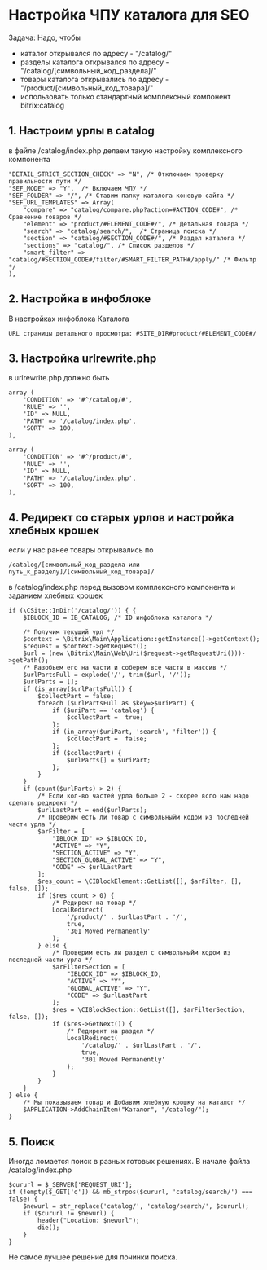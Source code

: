 # Настройка ЧПУ каталога для SEO

Задача: Надо, чтобы

- каталог открывался по адресу - "/catalog/"
- разделы каталога открывался по адресу - "/catalog/[символьный_код_раздела]/"
- товары каталога открывались по адресу - "/product/[символьный_код_товара]/"
- использовать только стандартный комплексный компонент bitrix:catalog

## 1. Настроим урлы в catalog

в файле /catalog/index.php делаем такую настройку комплексного компонента

	"DETAIL_STRICT_SECTION_CHECK" => "N", /* Отключаем проверку правильности пути */
	"SEF_MODE" => "Y",  /* Включаем ЧПУ */
	"SEF_FOLDER" => "/", /* Ставим папку каталога коневую сайта */
	"SEF_URL_TEMPLATES" => Array(
		"compare" => "catalog/compare.php?action=#ACTION_CODE#", /* Сравнение товаров */
		"element" => "product/#ELEMENT_CODE#/", /* Детальная товара */
		"search" => "catalog/search/",  /* Страница поиска */
		"section" => "catalog/#SECTION_CODE#/", /* Раздел каталога */
		"sections" => "catalog/", /* Список разделов */
		"smart_filter" => "catalog/#SECTION_CODE#/filter/#SMART_FILTER_PATH#/apply/" /* Фильтр */
	),


## 2. Настройка в инфоблоке

В настройках инфоблока Каталога

	URL страницы детального просмотра: #SITE_DIR#product/#ELEMENT_CODE#/


## 3. Настройка urlrewrite.php

в urlrewrite.php должно быть

	array (
		'CONDITION' => '#^/catalog/#',
		'RULE' => '',
		'ID' => NULL,
		'PATH' => '/catalog/index.php',
		'SORT' => 100,
	),

	array (
		'CONDITION' => '#^/product/#',
		'RULE' => '',
		'ID' => NULL,
		'PATH' => '/catalog/index.php',
		'SORT' => 100,
	),

## 4. Редирект со старых урлов и настройка хлебных крошек

если у нас ранее товары открывались по

	/catalog/[символьный_код_раздела или путь_к_разделу]/[символьный_код_товара]/

в /catalog/index.php перед вызовом комплексного компонента и заданием хлебных крошек


	if (\CSite::InDir('/catalog/')) { {
		$IBLOCK_ID = IB_CATALOG; /* ID инфоблока каталога */

		/* Получим текущий урл */
		$context = \Bitrix\Main\Application::getInstance()->getContext();
		$request = $context->getRequest();
		$url = (new \Bitrix\Main\Web\Uri($request->getRequestUri()))->getPath();
		/* Разобьем его на части и соберем все части в массив */
		$urlPartsFull = explode('/', trim($url, '/'));
		$urlParts = [];
		if (is_array($urlPartsFull)) {
			$collectPart = false;
			foreach ($urlPartsFull as $key=>$uriPart) {
				if ($uriPart == 'catalog') {
					$collectPart =  true;
				};
				if (in_array($uriPart, 'search', 'filter')) {
					$collectPart =  false;
				};
				if ($collectPart) {
					$urlParts[] = $uriPart;
				};
			}
		}
		if (count($urlParts) > 2) {
			/* Если кол-во частей урла больше 2 - скорее всго нам надо сделать редирект */
			$urlLastPart = end($urlParts);
			/* Проверим есть ли товар с символьныйм кодом из последней части урла */
			$arFilter = [
				"IBLOCK_ID" => $IBLOCK_ID,
				"ACTIVE" => "Y",
				"SECTION_ACTIVE" => "Y",
				"SECTION_GLOBAL_ACTIVE" => "Y",
				"CODE" => $urlLastPart
			];
			$res_count = \CIBlockElement::GetList([], $arFilter, [], false, []);
			if ($res_count > 0) {
				/* Редирект на товар */
				LocalRedirect(
					'/product/' . $urlLastPart . '/',
					true,
					'301 Moved Permanently'
				);
			} else {
				/* Проверим есть ли раздел с символьныйм кодом из последней части урла */
				$arFilterSection = [
					"IBLOCK_ID" => $IBLOCK_ID,
					"ACTIVE" => "Y",
					"GLOBAL_ACTIVE" => "Y",
					"CODE" => $urlLastPart
				];
				$res = \CIBlockSection::GetList([], $arFilterSection, false, []);
				if ($res->GetNext()) {
					/* Редирект на раздел */
					LocalRedirect(
						'/catalog/' . $urlLastPart . '/',
						true,
						'301 Moved Permanently'
					);
				}
			}
		}
	} else {
		/* Мы показываем товар и Добавим хлебную крошку на каталог */
		$APPLICATION->AddChainItem("Каталог", "/catalog/");
	}

## 5. Поиск

Иногда ломается поиск в разных готовых решениях.
В начале файла /catalog/index.php

	$cururl = $_SERVER['REQUEST_URI'];
	if (!empty($_GET['q']) && mb_strpos($cururl, 'catalog/search/') === false) {
		$newurl = str_replace('catalog/', 'catalog/search/', $cururl);
		if ($cururl != $newurl) {
			header("Location: $newurl");
			die();
		}
	}

Не самое лучшее решение для починки поиска.